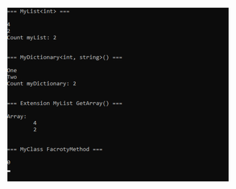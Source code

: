 ![image](https://github.com/Umelioni/888/blob/5d33d46c7f792587ebb547aaf9f5a8faac98589b/Screenshots/Lab6.png) 